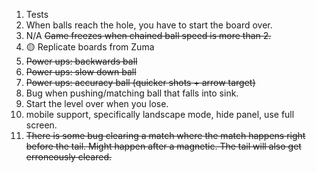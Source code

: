 1. Tests
2. When balls reach the hole, you have to start the board over.
3. N/A ~~Game freezes when chained ball speed is more than 2.~~
4.  🟡 Replicate boards from Zuma
5.  ~~Power ups: backwards ball~~
6.  ~~Power ups: slow down ball~~
7.  ~~Power ups: accuracy ball (quicker shots + arrow target)~~
8.  Bug when pushing/matching ball that falls into sink.
9.  Start the level over when you lose.
10. mobile support, specifically landscape mode, hide panel,
    use full screen.
11. ~~There is some bug clearing a match where the match happens right before the tail. Might happen after a magnetic. The tail will also get erroneously cleared.~~